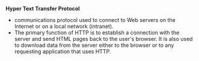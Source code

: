 **Hyper Text Transfer Protocol** 
- communications protocol used to connect to Web servers on the Internet or on a local network (intranet). 
- The primary function of HTTP is to establish a connection with the server and send HTML pages back to the user's browser. It is also used to download data from the server either to the browser or to any requesting application that uses HTTP.
